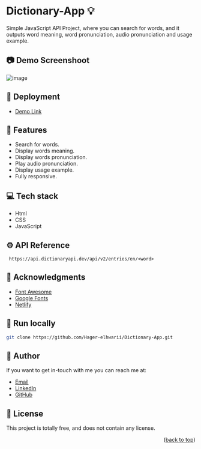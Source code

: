 # Dictionary-App 💡
<a name="readme-top"></a>

Simple JavaScript API Project, where you can search for words, and it outputs word meaning, word pronunciation, audio pronunciation and usage example.

## 📷  Demo Screenshoot
![image](https://github.com/Hager-elhwarii/Dictionary-App/assets/80959882/aa3a2d2b-019f-469d-894a-0b127e01198b)

## 🚀 Deployment
  - [Demo Link]( https://dictionary-app-dottie.netlify.app/)

## 📝 Features

-  Search for words.
-  Display words meaning.
-  Display words pronunciation.
-  Play audio pronunciation.
-  Display usage example.
-  Fully responsive.

## 💻 Tech stack
- Html
- CSS
- JavaScript

## ⚙️ API Reference

````http
 https://api.dictionaryapi.dev/api/v2/entries/en/<word>
````
## 📌 Acknowledgments
- [Font Awesome](https://fontawesome.com/)
- [Google Fonts](http://hager.a.elhawary@gmail.com/)
- [Netlify](https://www.netlify.com/)

##  🔐 Run locally 

```bash
git clone https://github.com/Hager-elhwarii/Dictionary-App.git
```

## 🦄   Author
If you want to get in-touch with me you can reach me at:
-  [Email](http://hager.a.elhawary@gmail.com/)
-  [LinkedIn](https://www.linkedin.com/in/hager-omar-elhawary/)
-  [GitHub](https://github.com/Hager-elhwarii)

## 📘 License
This project is totally free,  and does not contain any license.





<p align="right">(<a href="#readme-top">back to top</a>)</p>
